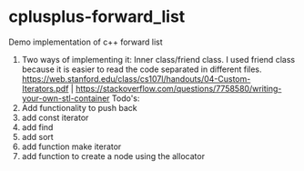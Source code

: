 # cplusplus-forward_list
Demo implementation of c++ forward list

1. Two ways of implementing it: Inner class/friend class. I used friend class because it is easier to read the code separated in different files.  
https://web.stanford.edu/class/cs107l/handouts/04-Custom-Iterators.pdf | https://stackoverflow.com/questions/7758580/writing-your-own-stl-container 
Todo's:
1. Add functionality to push back
2. add const iterator
3. add find 
4. add sort
5. add function  make iterator
6. add function to create a node using the allocator
